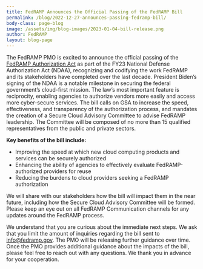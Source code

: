 ```yaml
---
title: FedRAMP Announces the Official Passing of the FedRAMP Bill
permalink: /blog/2022-12-27-announces-passing-fedramp-bill/
body-class: page-blog
image: /assets/img/blog-images/2023-01-04-bill-release.png
author: FedRAMP
layout: blog-page
---
```

The FedRAMP PMO is excited to announce the official passing of the <a href="https://www.congress.gov/117/bills/hr8956/BILLS-117hr8956rfs.pdf" target="_blank" rel="noopener noreferrer">FedRAMP Authorization Act</a> as part of the FY23 National Defense Authorization Act (NDAA), recognizing and codifying the work FedRAMP and its stakeholders have completed over the last decade. President Biden’s signing of the NDAA is a notable milestone in securing the federal government’s cloud-first mission. The law’s most important feature is reciprocity, enabling agencies to authorize vendors more easily and access more cyber-secure services. The bill calls on GSA to increase the speed, effectiveness, and transparency of the authorization process, and mandates the creation of a Secure Cloud Advisory Committee to advise FedRAMP leadership. The Committee will be composed of no more than 15 qualified representatives from the public and private sectors.

<b>Key benefits of the bill include:</b>
- Improving the speed at which new cloud computing products and services can be securely authorized
- Enhancing the ability of agencies to effectively evaluate FedRAMP-authorized providers for reuse
- Reducing the burdens to cloud providers seeking a FedRAMP authorization

We will share with our stakeholders how the bill will impact them in the near future, including how the Secure Cloud Advisory Committee will be formed. Please keep an eye out on all FedRAMP Communication channels for any updates around the FedRAMP process.

We understand that you are curious about the immediate next steps. We ask that you limit the amount of inquiries regarding the bill sent to <a href="mailto:info@fedramp.gov">info@fedramp.gov</a>. The PMO will be releasing further guidance over time. Once the PMO provides additional guidance about the impacts of the bill, please feel free to reach out with any questions. We thank you in advance for your cooperation.
